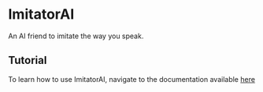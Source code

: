 # ImitatorAI

An AI friend to imitate the way you speak.

## Tutorial

To learn how to use ImitatorAI, navigate to the documentation available [here](https://swiftcoderjoe.github.io/ImitatorAI/documentation/imitatorai/)
